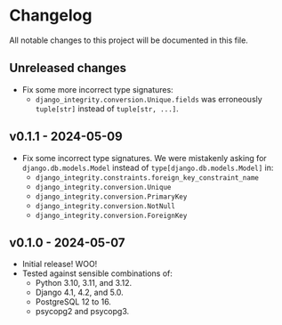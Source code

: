 # Changelog

All notable changes to this project will be documented in this file.

## Unreleased changes

- Fix some more incorrect type signatures:
    - `django_integrity.conversion.Unique.fields` was erroneously `tuple[str]` instead of `tuple[str, ...]`.

## v0.1.1 - 2024-05-09

- Fix some incorrect type signatures.
  We were mistakenly asking for `django.db.models.Model` instead of `type[django.db.models.Model]` in:
    - `django_integrity.constraints.foreign_key_constraint_name`
    - `django_integrity.conversion.Unique`
    - `django_integrity.conversion.PrimaryKey`
    - `django_integrity.conversion.NotNull`
    - `django_integrity.conversion.ForeignKey`

## v0.1.0 - 2024-05-07

- Initial release! WOO!
- Tested against sensible combinations of:
    - Python 3.10, 3.11, and 3.12.
    - Django 4.1, 4.2, and 5.0.
    - PostgreSQL 12 to 16.
    - psycopg2 and psycopg3.
